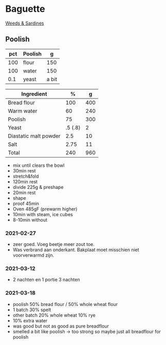 # Baguette

[Weeds & Sardines](https://www.youtube.com/watch?v=eQLTJLF89A4)

## Poolish

pct    | Poolish | g
---  | --- | ---
100 | flour | 150
100 | water | 150
0.1  | yeast | a bit

Ingredient | %   | g
---        | --- | ---
Bread flour | 100 | 400
Warm water  | 60  | 240
Poolish     | 75  | 300
Yeast       | .5 (.8) | 2
Diastatic malt powder | 2.5 | 10
Salt | 2.75 | 11
Total | 240 | 960

- mix until clears the bowl
- 30min rest
- stretch&fold
- 120min rest
- divide 225g & preshape
- 20min rest
- shape
- proof 45min
- Oven 485gF (prewarm higher)
- 10min with steam, ice cubes
- 8-10min without



### 2021-02-27
- zeer goed. Voeg beetje meer zout toe.
- Was verbrand aan onderkant. Bakplaat moet misschien niet voorverwarmd zijn.

### 2021-03-12
- 2 nachten en 1 portie 3 nachten

### 2021-03-18
- poolish 50% bread flour / 50% whole wheat flour
- 1 batch 30% spelt
- other batch 20% whole wheat 10% rye
- 10% extra water
- was good but not as good as pure breadflour
- smelled a bit like poolish -> too strong so maybe just all breadflour for poolish
